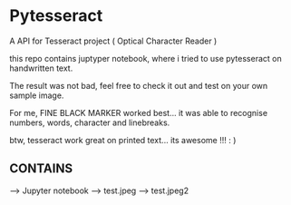 # Pytesseract

A API for Tesseract project ( Optical Character Reader ) 

this repo contains juptyper notebook, where i tried to use pytesseract
on handwritten text.

The result was not bad, feel free to check it out 
and test on your own sample image.

For me, FINE BLACK MARKER worked best... 
it was able to recognise numbers, words, character and linebreaks.

btw, tesseract work great on printed text... its awesome !!! : )

## CONTAINS
--> Jupyter notebook
--> test.jpeg
--> test.jpeg2

